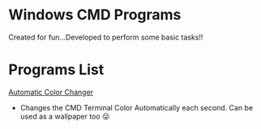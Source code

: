 # Windows CMD Programs
Created for fun...Developed to perform some basic tasks!!

# Programs List
[Automatic Color Changer](/ColorChanger.bat "Google's Homepage") 
+ Changes the CMD Terminal Color Automatically each second. Can be used as a wallpaper too 😛
